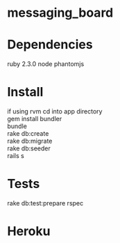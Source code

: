 # messaging_board

# Dependencies
  ruby 2.3.0
  node
  phantomjs
# Install
if using rvm cd into app directory <br />
  gem install bundler<br />
  bundle<br />
  rake db:create<br />
  rake db:migrate<br />
  rake db:seeder<br />
  rails s<br />

# Tests
  rake db:test:prepare
  rspec

# Heroku 